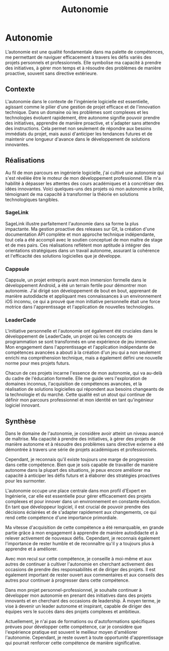 ﻿---
layout: post
title:  "Autonomie"
tags: avancé
img: "/assets/images/skills/autonomy.webp"
realisations:
  - sagelink
  - cappsule
  - leadercade
---

# Autonomie

<!-- BEGIN_EXCERPT -->
L’autonomie est une qualité fondamentale dans ma palette de compétences, me permettant de naviguer efficacement à travers les défis variés des projets personnels et professionnels. Elle symbolise ma capacité à prendre des initiatives, à gérer mon temps et à résoudre des problèmes de manière proactive, souvent sans directive extérieure.
<!-- END_EXCERPT -->

## Contexte

L'autonomie dans le contexte de l'ingénierie logicielle est essentielle, agissant comme le pilier d'une gestion de projet efficace et de l'innovation technique. Dans un domaine où les problèmes sont complexes et les technologies évoluent rapidement, être autonome signifie pouvoir prendre des initiatives, apprendre de manière proactive, et s'adapter sans attendre des instructions. Cela permet non seulement de répondre aux besoins immédiats du projet, mais aussi d'anticiper les tendances futures et de maintenir une longueur d'avance dans le développement de solutions innovantes.

## Réalisations

Au fil de mon parcours en ingénierie logicielle, j'ai cultivé une autonomie qui s'est révélée être le moteur de mon développement professionnel. Elle m'a habilité à dépasser les attentes des cours académiques et à concrétiser des idées innovantes. Voici quelques-uns des projets où mon autonomie a brillé, témoignant de ma capacité à transformer la théorie en solutions technologiques tangibles.

### SageLink
SageLink illustre parfaitement l'autonomie dans sa forme la plus impactante. Ma gestion proactive des releases sur Git, la création d'une documentation API complète et mon approche technique indépendante, tout cela a été accompli avec le soutien conceptuel de mon maître de stage et de mes pairs. Ces réalisations reflètent mon aptitude à intégrer des orientations stratégiques dans un travail autonome, assurant la cohérence et l'efficacité des solutions logicielles que je développe.

### Cappsule
Cappsule, un projet entrepris avant mon immersion formelle dans le développement Android, a été un terrain fertile pour démontrer mon autonomie. J'ai dirigé son développement de bout en bout, apprenant de manière autodidacte et appliquant mes connaissances à un environnement iOS inconnu, ce qui a prouvé que mon initiative personnelle était une force motrice dans l'apprentissage et l'application de nouvelles technologies.

### LeaderCade
L'initiative personnelle et l'autonomie ont également été cruciales dans le développement de LeaderCade, un projet où les concepts de programmation se sont transformés en une expérience de jeu immersive. Mon engagement dans l'apprentissage et l'application indépendante de compétences avancées a abouti à la création d'un jeu qui a non seulement enrichi ma compréhension technique, mais a également défini une nouvelle norme pour mes projets futurs.

Chacun de ces projets incarne l'essence de mon autonomie, qui va au-delà du cadre de l'éducation formelle. Elle me guide vers l'exploration de domaines inconnus, l'acquisition de compétences avancées, et la réalisation de solutions logicielles qui répondent aux besoins changeants de la technologie et du marché. Cette qualité est un atout qui continue de définir mon parcours professionnel et mon identité en tant qu'ingénieur logiciel innovant.

## Synthèse

Dans le domaine de l'autonomie, je considère avoir atteint un niveau avancé de maîtrise. Ma capacité à prendre des initiatives, à gérer des projets de manière autonome et à résoudre des problèmes sans directive externe a été démontrée à travers une série de projets académiques et professionnels.

Cependant, je reconnais qu'il existe toujours une marge de progression dans cette compétence. Bien que je sois capable de travailler de manière autonome dans la plupart des situations, je peux encore améliorer ma capacité à anticiper les défis futurs et à élaborer des stratégies proactives pour les surmonter.

L'autonomie occupe une place centrale dans mon profil d'Expert en Ingénierie, car elle est essentielle pour gérer efficacement des projets complexes et pour innover dans un environnement en constante évolution. En tant que développeur logiciel, il est crucial de pouvoir prendre des décisions éclairées et de s'adapter rapidement aux changements, ce qui rend cette compétence d'une importance primordiale.

Ma vitesse d'acquisition de cette compétence a été remarquable, en grande partie grâce à mon engagement à apprendre de manière autodidacte et à relever activement de nouveaux défis. Cependant, je reconnais également l'importance de rester humble et de reconnaître qu'il y a toujours plus à apprendre et à améliorer.

Avec mon recul sur cette compétence, je conseille à moi-même et aux autres de continuer à cultiver l'autonomie en cherchant activement des occasions de prendre des responsabilités et de diriger des projets. Il est également important de rester ouvert aux commentaires et aux conseils des autres pour continuer à progresser dans cette compétence.

Dans mon projet personnel-professionnel, je souhaite continuer à développer mon autonomie en prenant des initiatives dans des projets innovants et en cherchant des occasions de leadership. À moyen terme, je vise à devenir un leader autonome et inspirant, capable de diriger des équipes vers le succès dans des projets complexes et ambitieux.

Actuellement, je n'ai pas de formations ou d'autoformations spécifiques prévues pour développer cette compétence, car je considère que l'expérience pratique est souvent le meilleur moyen d'améliorer l'autonomie. Cependant, je reste ouvert à toute opportunité d'apprentissage qui pourrait renforcer cette compétence de manière significative.